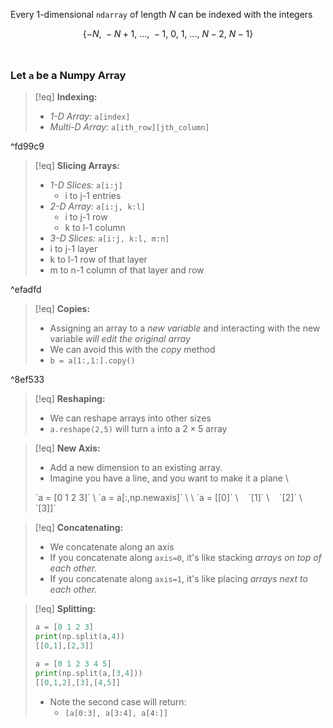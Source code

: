 Every $1$-dimensional `ndarray` of length $N$ can be indexed with the integers

$$\{-N,\ -N+1,\ \dots,\ -1,\ 0,\ 1,\ \dots,\ N-2,\ N-1\}$$
<br>

### Let `a` be a Numpy Array


>[!eq] **Indexing:**
> - *1-D Array:* `a[index]`
> - *Multi-D Array:* `a[ith_row][jth_column]`

^fd99c9

>[!eq] **Slicing Arrays:**
>- *1-D Slices:* `a[i:j]` 
> 	- i to j-1 entries
> - *2-D Array:* `a[i:j, k:l]`
>	- i to j-1 row
>	- k to l-1 column
>  - *3-D Slices:* `a[i:j, k:l, m:n]`
>	- i to j-1 layer
>	- k to l-1 row of that layer
>	- m to n-1 column of that layer and row

^efadfd

>[!eq] **Copies:**
> - Assigning an array to a *new variable* and interacting with the new variable *will edit the original array*
> - We can avoid this with the *copy* method
> -  `b = a[1:,1:].copy()`

^8ef533

>[!eq] **Reshaping:**
>- We can reshape arrays into other sizes
>- `a.reshape(2,5)` will turn `a` into a $2\times5$ array

>[!eq] **New Axis:**
>  - Add a new dimension to an existing array.
>  - Imagine you have a line, and you want to make it a plane
> \
> <tab>
> `a = [0 1 2 3]` 
> \
> <tab>
> `a = a[:,np.newaxis]`
> \
> <tab>
> \
> <tab>
> `a = [[0]`
>  \
> <tab>
>  ​​​​​​​​​​​​  ​ ​ ​​ `[1]`
>  \
> <tab>
> ​   ​​​​​​​​​​​​  ​ ​ ​​`[2]`
>  \
> <tab>
> ​   ​​​​​​​​​​​​  ​ ​ ​​`[3]]`

>[!eq] **Concatenating:**
> - We concatenate along an axis
> - If you concatenate along `axis=0`, it's like stacking *arrays on top of each other.*
> - If you concatenate along `axis=1`, it's like placing *arrays next to each other.*

>[!eq] **Splitting:**
> ```python
> a = [0 1 2 3]
> print(np.split(a,4))
> [[0,1],[2,3]]
> ```
> ```python
> a = [0 1 2 3 4 5]
> print(np.split(a,[3,4]))
> [[0,1,2],[3],[4,5]]
> ```
> - Note the second case will return:
> 	- `[a[0:3], a[3:4], a[4:]]`